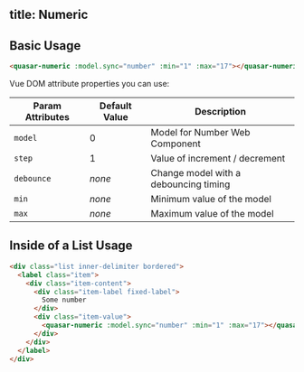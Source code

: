 title: Numeric
---
<input type="hidden" data-fullpage-demo="form/numeric">

## Basic Usage

``` html
<quasar-numeric :model.sync="number" :min="1" :max="17"></quasar-numeric>
```

Vue DOM attribute properties you can use:

| Param Attributes | Default Value | Description |
| --- | --- | --- |
| `model` | 0 | Model for Number Web Component |
| `step` | 1 | Value of increment / decrement |
| `debounce` | *none* | Change model with a debouncing timing |
| `min` | *none* | Minimum value of the model |
| `max` | *none* | Maximum value of the model |

## Inside of a List Usage

``` html
<div class="list inner-delimiter bordered">
  <label class="item">
    <div class="item-content">
      <div class="item-label fixed-label">
        Some number
      </div>
      <div class="item-value">
        <quasar-numeric :model.sync="number" :min="1" :max="17"></quasar-numeric>
      </div>
    </div>
  </label>
</div>
```

